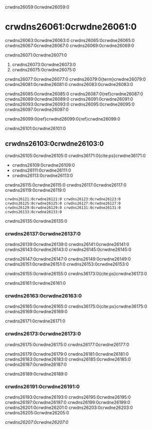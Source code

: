 crwdns26059:0crwdne26059:0
# crwdns26061:0crwdne26061:0

crwdns26063:0crwdne26063:0 crwdns26065:0crwdne26065:0 crwdns26067:0crwdne26067:0 crwdns26069:0crwdne26069:0

crwdns26071:0crwdne26071:0

1. crwdns26073:0crwdne26073:0
2. crwdns26075:0crwdne26075:0

crwdns26077:0crwdne26077:0 crwdns26079:0{term}crwdne26079:0 crwdns26081:0crwdne26081:0 crwdns26083:0crwdne26083:0

crwdns26085:0crwdne26085:0 crwdns26087:0{ref}crwdne26087:0 crwdns26089:0crwdne26089:0 crwdns26091:0crwdne26091:0 crwdns26093:0crwdne26093:0 crwdns26095:0crwdne26095:0 crwdns26097:0crwdne26097:0

crwdns26099:0{ref}crwdnd26099:0{ref}crwdne26099:0

crwdns26101:0crwdne26101:0
## crwdns26103:0crwdne26103:0
crwdns26105:0crwdne26105:0 crwdns36171:0{cite:ps}crwdne36171:0

- crwdns26109:0crwdne26109:0
- crwdns26111:0crwdne26111:0
- crwdns26113:0crwdne26113:0

crwdns26115:0crwdne26115:0 crwdns26117:0crwdne26117:0 crwdns26119:0crwdne26119:0

```{figure} ../../figures/data-privacy.jpg
crwdns26121:0crwdne26121:0 crwdns26123:0crwdne26123:0 crwdns26125:0crwdne26125:0 crwdns26127:0crwdne26127:0
crwdns26129:0crwdne26129:0 crwdns26131:0crwdne26131:0 crwdns26133:0crwdne26133:0
```

crwdns26135:0crwdne26135:0
### crwdns26137:0crwdne26137:0

crwdns26139:0crwdne26139:0 crwdns26141:0crwdne26141:0 crwdns26143:0crwdne26143:0 crwdns26145:0crwdne26145:0

crwdns26147:0crwdne26147:0 crwdns26149:0crwdne26149:0 crwdns26151:0crwdne26151:0 crwdns26153:0crwdne26153:0

crwdns26155:0crwdne26155:0 crwdns36173:0{cite:ps}crwdne36173:0

crwdns26161:0crwdne26161:0
### crwdns26163:0crwdne26163:0

crwdns26165:0crwdne26165:0 crwdns36175:0{cite:ps}crwdne36175:0 crwdns26169:0crwdne26169:0

crwdns26171:0crwdne26171:0
### crwdns26173:0crwdne26173:0

crwdns26175:0crwdne26175:0 crwdns26177:0crwdne26177:0

crwdns26179:0crwdne26179:0 crwdns26181:0crwdne26181:0 crwdns26183:0crwdne26183:0 crwdns26185:0crwdne26185:0 crwdns26187:0crwdne26187:0

crwdns26189:0crwdne26189:0
### crwdns26191:0crwdne26191:0

crwdns26193:0crwdne26193:0 crwdns26195:0crwdne26195:0 crwdns26197:0crwdne26197:0 crwdns26199:0crwdne26199:0 crwdns26201:0crwdne26201:0 crwdns26203:0crwdne26203:0 crwdns26205:0crwdne26205:0

*crwdns26207:0crwdne26207:0*
